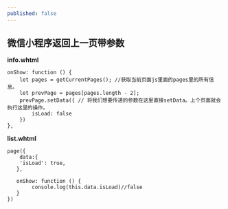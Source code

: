 ```yaml
---
published: false
---
```

## 微信小程序返回上一页带参数

**info.whtml**

```
onShow: function () {
	let pages = getCurrentPages(); //获取当前页面js里面的pages里的所有信息。
	let prevPage = pages[pages.length - 2];
	prevPage.setData({ // 将我们想要传递的参数在这里直接setData。上个页面就会执行这里的操作。
		isLoad: false
	})
},
```

**list.whtml**

```
page({
	data:{
    'isLoad': true,
   },
   
   onShow: function () {
   		console.log(this.data.isLoad)//false
   }
})
```

